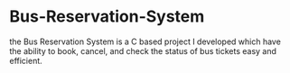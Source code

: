 # Bus-Reservation-System
the Bus Reservation System is a C based project I developed which have the ability to book, cancel, and check the status of bus tickets easy and efficient.

